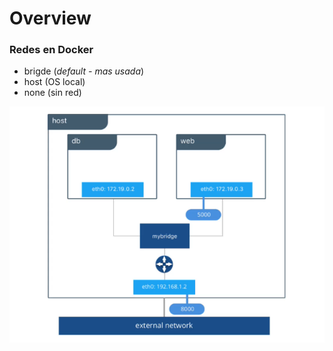 # Overview

### Redes en Docker

- brigde (*default - mas usada*)
- host (OS local)
- none (sin red)

![diagrama](./img/overview.png)